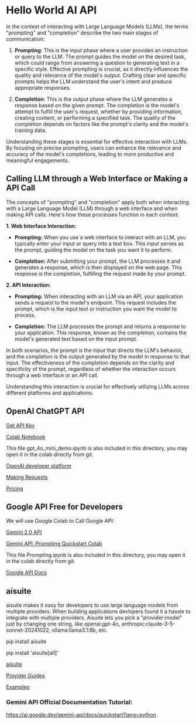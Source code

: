 # Hello World AI API

In the context of interacting with Large Language Models (LLMs), the terms "prompting" and "completion" describe the two main stages of communication:

1. **Prompting**: This is the input phase where a user provides an instruction or query to the LLM. The prompt guides the model on the desired task, which could range from answering a question to generating text in a specific style. Effective prompting is crucial, as it directly influences the quality and relevance of the model's output. Crafting clear and specific prompts helps the LLM understand the user's intent and produce appropriate responses. 

2. **Completion**: This is the output phase where the LLM generates a response based on the given prompt. The completion is the model's attempt to fulfill the user's request, whether by providing information, creating content, or performing a specified task. The quality of the completion depends on factors like the prompt's clarity and the model's training data. 

Understanding these stages is essential for effective interaction with LLMs. By focusing on precise prompting, users can enhance the relevance and accuracy of the model's completions, leading to more productive and meaningful engagements. 

## Calling LLM through a Web Interface or Making a API Call

The concepts of "prompting" and "completion" apply both when interacting with a Large Language Model (LLM) through a web interface and when making API calls. Here's how these processes function in each context:

**1. Web Interface Interaction:**

- **Prompting:** When you use a web interface to interact with an LLM, you typically enter your input or query into a text box. This input serves as the prompt, guiding the model on the task you want it to perform.

- **Completion:** After submitting your prompt, the LLM processes it and generates a response, which is then displayed on the web page. This response is the completion, fulfilling the request made by your prompt.

**2. API Interaction:**

- **Prompting:** When interacting with an LLM via an API, your application sends a request to the model's endpoint. This request includes the prompt, which is the input text or instruction you want the model to process.

- **Completion:** The LLM processes the prompt and returns a response to your application. This response, known as the completion, contains the model's generated text based on the input prompt.

In both scenarios, the prompt is the input that directs the LLM's behavior, and the completion is the output generated by the model in response to that input. The effectiveness of the completion depends on the clarity and specificity of the prompt, regardless of whether the interaction occurs through a web interface or an API call.

Understanding this interaction is crucial for effectively utilizing LLMs across different platforms and applications. 

## OpenAI ChatGPT API

[Get API Key](https://platform.openai.com/docs/quickstart/create-and-export-an-api-key)

[Colab Notebook](https://colab.research.google.com/github/tonykipkemboi/GPT-4o-mini-demo/blob/main/gpt_4o_mini_demo.ipynb)

This file gpt_4o_mini_demo.ipynb is also included in this directory, you may open it in the colab directly from git.

[OpenAI developer platform](https://platform.openai.com/docs/overview)

[Making Requests](https://platform.openai.com/docs/api-reference/making-requests)

[Pricing](https://openai.com/api/pricing/)


## Google API Free for Developers

We will use Google Colab to Call Google API:

[Gemini 2.0 API](https://ai.google.dev/gemini-api/docs/models/gemini-v2)

[Gemini API: Prompting Quickstart Colab](https://colab.research.google.com/github/google-gemini/cookbook/blob/main/quickstarts/Prompting.ipynb)

This file Prompting.ipynb is also included in this directory, you may open it in the colab directly from git.

[Google API Docs](https://ai.google.dev/gemini-api/docs)


## aisuite

aisuite makes it easy for developers to use large language models from multiple providers. When building applications devlopers found it a hassle to integrate with multiple providers. Aisuite lets you pick a "provider:model" just by changing one string, like openai:gpt-4o, anthropic:claude-3-5-sonnet-20241022, ollama:llama3.1:8b, etc. 

pip install aisuite

pip install 'aisuite[all]'

[aisuite](https://github.com/andrewyng/aisuite)

[Provider Guides](https://github.com/andrewyng/aisuite/tree/main/guides)

[Examples](https://github.com/andrewyng/aisuite/tree/main/examples)

### Gemini API Official Documentation Tutorial:
https://ai.google.dev/gemini-api/docs/quickstart?lang=python